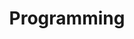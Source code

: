 ---
category: [programming] #Category ID.
hue: var(--c-themeHueRed) #Category hue. See note [1].
title: Programming #Category title.
description: 學習 C, C++, Java, Python 基礎、語法、應用、差異。
---